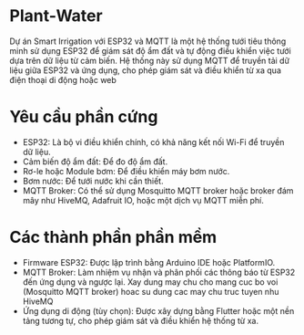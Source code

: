 # Plant-Water

Dự án Smart Irrigation với ESP32 và MQTT là một hệ thống tưới tiêu thông minh sử dụng ESP32 để giám sát độ ẩm đất và tự động điều khiển việc tưới dựa trên dữ liệu từ cảm biến. 
Hệ thống này sử dụng MQTT để truyền tải dữ liệu giữa ESP32 và ứng dụng, cho phép giám sát và điều khiển từ xa qua điện thoại di động hoặc web

# Yêu cầu phần cứng
* ESP32: Là bộ vi điều khiển chính, có khả năng kết nối Wi-Fi để truyền dữ liệu.
* Cảm biến độ ẩm đất: Để đo độ ẩm đất.
* Rơ-le hoặc Module bơm: Để điều khiển máy bơm nước.
* Bơm nước: Để tưới nước khi cần thiết.
* MQTT Broker: Có thể sử dụng Mosquitto MQTT broker hoặc broker đám mây như HiveMQ, Adafruit IO, hoặc một dịch vụ MQTT miễn phí.
# Các thành phần phần mềm
* Firmware ESP32: Được lập trình bằng Arduino IDE hoặc PlatformIO.
* MQTT Broker:  Làm nhiệm vụ nhận và phân phối các thông báo từ ESP32 đến ứng dụng và ngược lại.
  Xay dung may chu cho mang cuc bo voi (Mosquitto MQTT broker) hoac su dung cac may chu truc tuyen nhu HiveMQ
* Ứng dụng di động (tùy chọn): Được xây dựng bằng Flutter hoặc một nền tảng tương tự, cho phép giám sát và điều khiển hệ thống từ xa.
